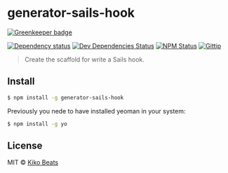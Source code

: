 # generator-sails-hook

[![Greenkeeper badge](https://badges.greenkeeper.io/Kikobeats/generator-sails-hook.svg)](https://greenkeeper.io/)

[![Dependency status](http://img.shields.io/david/Kikobeats/generator-sails-hook.svg?style=flat)](https://david-dm.org/Kikobeats/generator-sails-hook)
[![Dev Dependencies Status](http://img.shields.io/david/dev/Kikobeats/generator-sails-hook.svg?style=flat)](https://david-dm.org/Kikobeats/generator-sails-hook#info=devDependencies)
[![NPM Status](http://img.shields.io/npm/dm/generator-sails-hook.svg?style=flat)](https://www.npmjs.org/package/generator-sails-hook)
[![Gittip](http://img.shields.io/gittip/Kikobeats.svg?style=flat)](https://www.gittip.com/Kikobeats/)

> Create the scaffold for write a Sails hook.

## Install

```bash
$ npm install -g generator-sails-hook
```

Previously you nede to have installed yeoman in your system:

```bash
$ npm install -g yo
```

## License

MIT © [Kiko Beats](http://kikobeats.com)
